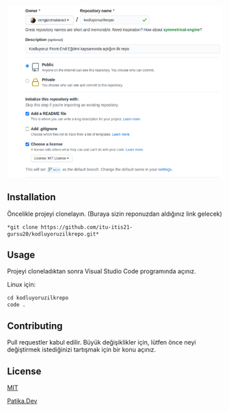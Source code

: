 ![Ilk deneme](https://github.com/itu-itis21-gursu20/Patika.dev-kodluyoruzilkrepo/blob/main/github.png)


## Installation ##
Öncelikle projeyi clonelayın. (Buraya sizin reponuzdan aldığınız link gelecek)

    *git clone https://github.com/itu-itis21-gursu20/kodluyoruzilkrepo.git*
## Usage ##
Projeyi cloneladıktan sonra Visual Studio Code programında açınız.

Linux için:

    cd kodluyoruzilkrepo
    code .
## Contributing ##
Pull requestler kabul edilir. Büyük değişiklikler için, lütfen önce neyi değiştirmek istediğinizi tartışmak için bir konu açınız.

## License ## 

[MIT](https://choosealicense.com/licenses/mit/ "MIT LICENSE")

[Patika.Dev](https://app.patika.dev "Patika.dev Anasayfa")
